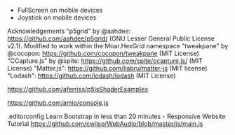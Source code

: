 - FullScreen on mobile devices
- Joystick on mobile devices

Acknowledgements
"p5grid" by @aahdee: https://github.com/aahdee/p5grid/ (GNU Lesser General Public License v2.1). Modified to work within the Moar.HexGrid namespace
"tweakpane" by @cocopon: https://github.com/cocopon/tweakpane (MIT License)
"CCapture.js" by @spite: https://github.com/spite/ccapture.js/ (MIT License)
"Matter.js": https://github.com/liabru/matter-js (MIT license)
"Lodash": https://github.com/lodash/lodash (MIT License)

https://github.com/aferriss/p5jsShaderExamples

https://github.com/amio/console.js


.editorconfig
Learn Bootstrap in less than 20 minutes - Responsive Website Tutorial
https://github.com/cwilso/WebAudio/blob/master/js/main.js